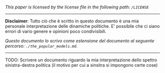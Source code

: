 *This paper is licensed by the license file in the following path: `/LICENSE`*

----

**Disclaimer**: Tutto ciò che è scritto in questo documento è una mia personale interpretazione delle dinamiche politiche. E' possibile che ci siano errori di vario genere e opinioni poco condivisibili.

*Questo documento lo scrivo come estensione del documento al seguente percorso: `./the_popular_models.md`.*

----

TODO: Scrivere un documento riguardo la mia interpretazione dello spettro sinistra-destra politica
(il motivo per cui a sinsitra si impongono certe cose)